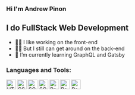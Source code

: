 ### Hi I'm Andrew Pinon

## I do FullStack Web Development

- 👨‍🎨 I like working on the front-end
- 👨‍🔧 But I still can get around on the back-end
- 🌱 I’m currently learning GraphQL and Gatsby

### Languages and Tools: 
<img align="left" alt="HTML5" width="26px" src="https://img.icons8.com/color/48/000000/html-5.png"/>
<img align="left" alt="CSS3" width="26px" src="https://img.icons8.com/color/48/000000/css3.png"/>
<img align="left" alt="SCSS" width="26px" src="https://img.icons8.com/color/48/000000/sass-avatar.png"/>
<img align="left" alt="SCSS" width="26px" src="https://img.icons8.com/color/48/000000/javascript.png"/>
<img align="left" alt="React" width="26px" src="https://img.icons8.com/ultraviolet/40/000000/react.png"/>
<img align="left" alt="React" width="26px" src="https://img.icons8.com/color/48/000000/mongodb.png"/>
<img align="left" alt="React" width="26px" src="https://img.icons8.com/color/48/000000/nodejs.png"/>
 
 
<br />
<br />

<!--
**ainderew/ainderew** is a ✨ _special_ ✨ repository because its `README.md` (this file) appears on your GitHub profile.

Here are some ideas to get you started:

- 🔭 I’m currently working on ...
- 🌱 I’m currently learning ...
- 👯 I’m looking to collaborate on ...
- 🤔 I’m looking for help with ...
- 💬 Ask me about ...
- 📫 How to reach me: ...
- 😄 Pronouns: ...
- ⚡ Fun fact: ...
-->
